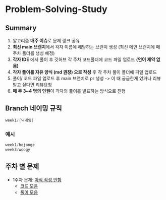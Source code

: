 # Problem-Solving-Study

## Summary

1. 알고리즘 **매주 이슈**로 문제 링크 공유 
2. **최신 main 브랜치**에서 각자 이름에 해당하는 브랜치 생성 (최신 메인 브랜치에 매 주차 폴더를 생성 예정)
3. **각자 IDE** 에서 풀이 후 깃허브 각 주차 코드폴더에 코드 파일 업로드 **(언어 제약 없음)**
4. **각자 풀이를 자유 양식 (md 권장) 으로 작성** 후 각 주차 풀이 폴더에 파일 업로드
5. 풀이/ 코드 파일 업로드 후 main 브랜치로 pr 생성 -> 이 때 궁금한게 있거나 리뷰받고 싶다면 리뷰요청
6. **매 주 3~4 명의 인원**이 각자의 풀이를 발표하는 방식으로 진행

## Branch 네이밍 규칙

```swift
week1/{닉네임}
```

### 예시

```swift
week1/hojonge
week3/woogy
```

## 주차 별 문제

- 1주차 문제: [아직 작성 안함]()
	- [코드 모음]()
	- [풀이 모음]()
